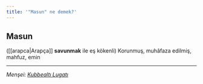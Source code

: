 ```yaml
---
title: '"Masun" ne demek?'
---
```


## Masun
([[arapca|Arapça]] **savunmak** ile eş kökenli) Korunmuş, muhâfaza edilmiş, mahfuz, emin

---
*Menşei: [Kubbealtı Lugatı](https://www.lugatim.com/s/Masun)*